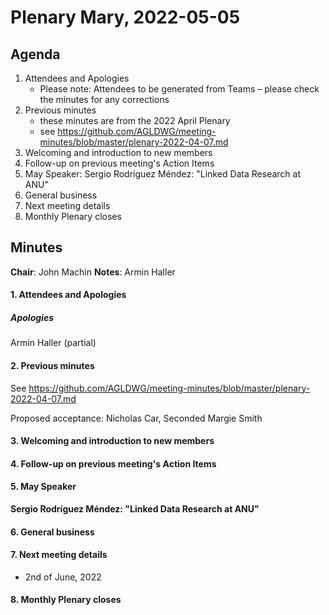 # Plenary Mary, 2022-05-05

## Agenda

1. Attendees and Apologies
    * Please note: Attendees to be generated from Teams – please check the minutes for any corrections
2. Previous minutes
    * these minutes are from the 2022 April Plenary
    * see https://github.com/AGLDWG/meeting-minutes/blob/master/plenary-2022-04-07.md
3. Welcoming and introduction to new members
4. Follow-up on previous meeting's Action Items
5. May Speaker: Sergio Rodríguez Méndez: "Linked Data Research at ANU"
7. General business 
8. Next meeting details
9. Monthly Plenary closes

## Minutes

**Chair**: John Machin
**Notes**: Armin Haller

#### 1. Attendees and Apologies


##### Apologies

Armin Haller (partial)

#### 2. Previous minutes

See https://github.com/AGLDWG/meeting-minutes/blob/master/plenary-2022-04-07.md

Proposed acceptance: Nicholas Car, Seconded Margie Smith

#### 3. Welcoming and introduction to new members 

#### 4. Follow-up on previous meeting's Action Items

#### 5. May Speaker

**Sergio Rodríguez Méndez: "Linked Data Research at ANU"**

#### 6. General business 

#### 7. Next meeting details

* 2nd of June, 2022

#### 8. Monthly Plenary closes
